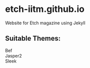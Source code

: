 # etch-iitm.github.io
Website for Etch magazine using Jekyll

## Suitable Themes:
Bef  
Jasper2  
Sleek
